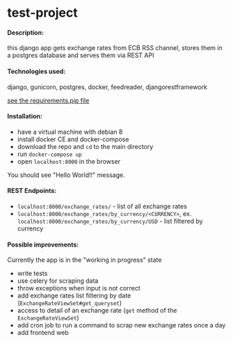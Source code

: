 # test-project

#### Description:

this django app gets exchange rates from ECB RSS channel, stores them in a postgres database and serves them via REST API

#### Technologies used:
django, gunicorn, postgres, docker, feedreader, djangorestframework

[see the requirements.pip file](config/requirements.pip)

#### Installation:
- have a virtual machine with debian 8
- install docker CE and docker-compose
- download the repo and `cd` to the main directory
- run `docker-compose up`
- open `localhost:8000` in the browser

You should see "Hello World!!" message.

#### REST Endpoints:
- `localhost:8000/exchange_rates/` - list of all exchange rates
- `localhost:8000/exchange_rates/by_currency/<CURRENCY>`, ex. `localhost:8000/exchange_rates/by_currency/USD` - list filtered by currency

#### Possible improvements:
Currently the app is in the "working in progress" state
- write tests
- use celery for scraping data
- throw exceptions when input is not correct
- add exchange rates list filtering by date (`ExchangeRateViewSet#get_queryset`)
- access to detail of an exchange rate (`get` method of the `ExchangeRateViewSet`)
- add cron job to run a command to scrap new exchange rates once a day
- add frontend web
